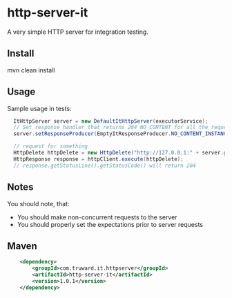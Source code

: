 http-server-it
==============

A very simple HTTP server for integration testing.

## Install

mvn clean install

## Usage

Sample usage in tests:

```java
  ItHttpServer server = new DefaultItHttpServer(executorService);
  // Set response handler that returns 204 NO CONTENT for all the requests
  server.setResponseProducer(EmptyItResponseProducer.NO_CONTENT_INSTANCE);

  // request for something
  HttpDelete httpDelete = new HttpDelete("http://127.0.0.1:" + server.getPort() + "/delete/something";
  HttpResponse response = httpClient.execute(httpDelete);
  // response.getStatusLine().getStatusCode() will return 204
```

## Notes

You should note, that:
+ You should make non-concurrent requests to the server
+ You should properly set the expectations prior to server requests

## Maven

```xml
    <dependency>
        <groupId>com.truward.it.httpserver</groupId>
        <artifactId>http-server-it</artifactId>
        <version>1.0.1</version>
    </dependency>
```
